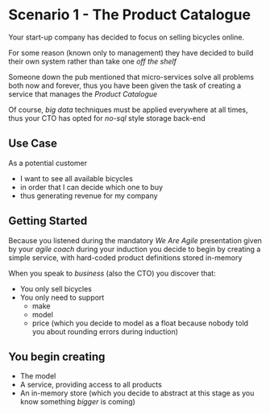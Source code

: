 # Scenario 1 - The Product Catalogue

Your start-up company has decided to focus on selling bicycles online.
  
For some reason (known only to management) they have decided to build their own system
rather than take one *off the shelf*

Someone down the pub mentioned that micro-services solve all problems both now and forever, 
thus you have been given the task of creating a service that manages the *Product Catalogue*

Of course, *big data* techniques must be applied everywhere at all times, thus your CTO has opted 
for *no-sql* style storage back-end


## Use Case

As a potential customer 
- I want to see all available bicycles 
- in order that I can decide which one to buy
- thus generating revenue for my company

## Getting Started

Because you listened during the mandatory *We Are Agile* presentation given by your *agile coach* during your induction
you decide to begin by creating a simple service, with hard-coded product definitions stored in-memory

When you speak to *business* (also the CTO) you discover that:
- You only sell bicycles
- You only need to support
    - make
    - model
    - price (which you decide to model as a float because nobody told you about rounding errors during induction)
    
## You begin creating
- The model
- A service, providing access to all products
- An in-memory store (which you decide to abstract at this stage as you know something *bigger* is coming)

 



    


